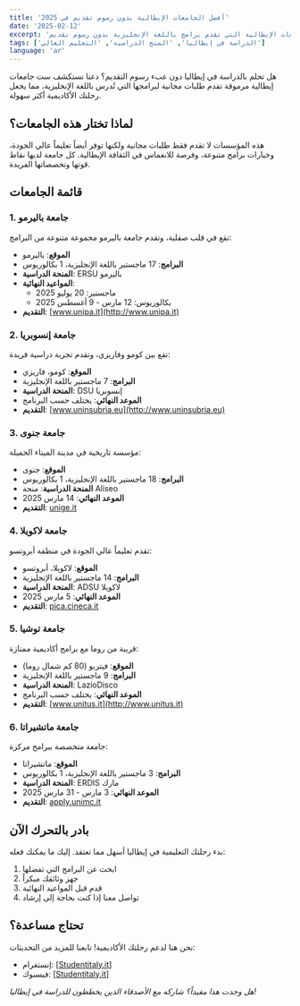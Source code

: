 ```yaml
---
title: 'أفضل الجامعات الإيطالية بدون رسوم تقديم في 2025'
date: '2025-02-12'
excerpt: 'اكتشف الجامعات الإيطالية التي تقدم برامج باللغة الإنجليزية بدون رسوم تقديم'
tags: ['الدراسة في إيطاليا', 'المنح الدراسية', 'التعليم العالي']
language: 'ar'
---
```


هل تحلم بالدراسة في إيطاليا دون عبء رسوم التقديم؟ دعنا نستكشف ست جامعات إيطالية مرموقة تقدم طلبات مجانية لبرامجها التي تُدرس باللغة الإنجليزية، مما يجعل رحلتك الأكاديمية أكثر سهولة.

## لماذا تختار هذه الجامعات؟

هذه المؤسسات لا تقدم فقط طلبات مجانية ولكنها توفر أيضاً تعليماً عالي الجودة، وخيارات برامج متنوعة، وفرصة للانغماس في الثقافة الإيطالية. كل جامعة لديها نقاط قوتها وتخصصاتها الفريدة.

## قائمة الجامعات

### 1. جامعة باليرمو
تقع في قلب صقلية، وتقدم جامعة باليرمو مجموعة متنوعة من البرامج:
* **الموقع**: باليرمو
* **البرامج**: 17 ماجستير باللغة الإنجليزية، 1 بكالوريوس
* **المنحة الدراسية**: ERSU باليرمو
* **المواعيد النهائية**: 
  * ماجستير: 20 يوليو 2025
  * بكالوريوس: 12 مارس - 9 أغسطس 2025
* **التقديم**: [www.unipa.it](http://www.unipa.it)

### 2. جامعة إنسوبريا
تقع بين كومو وفاريزي، وتقدم تجربة دراسية فريدة:
* **الموقع**: كومو، فاريزي
* **البرامج**: 7 ماجستير باللغة الإنجليزية
* **المنحة الدراسية**: DSU إنسوبريا
* **الموعد النهائي**: يختلف حسب البرنامج
* **التقديم**: [www.uninsubria.eu](http://www.uninsubria.eu)

### 3. جامعة جنوى
مؤسسة تاريخية في مدينة الميناء الجميلة:
* **الموقع**: جنوى
* **البرامج**: 18 ماجستير باللغة الإنجليزية، 1 بكالوريوس
* **المنحة الدراسية**: منحة Aliseo
* **الموعد النهائي**: 14 مارس 2025
* **التقديم**: [unige.it](http://unige.it)

### 4. جامعة لاكويلا
تقدم تعليماً عالي الجودة في منطقة أبروتسو:
* **الموقع**: لاكويلا، أبروتسو
* **البرامج**: 14 ماجستير باللغة الإنجليزية
* **المنحة الدراسية**: ADSU لاكويلا
* **الموعد النهائي**: 5 مارس 2025
* **التقديم**: [pica.cineca.it](http://pica.cineca.it)

### 5. جامعة توشيا
قريبة من روما مع برامج أكاديمية ممتازة:
* **الموقع**: فيتربو (80 كم شمال روما)
* **البرامج**: 9 ماجستير باللغة الإنجليزية
* **المنحة الدراسية**: LazioDisco
* **الموعد النهائي**: يختلف حسب البرنامج
* **التقديم**: [www.unitus.it](http://www.unitus.it)

### 6. جامعة ماتشيراتا
جامعة متخصصة ببرامج مركزة:
* **الموقع**: ماتشيراتا
* **البرامج**: 3 ماجستير باللغة الإنجليزية، 1 بكالوريوس
* **المنحة الدراسية**: ERDIS مارك
* **الموعد النهائي**: 3 مارس - 31 مارس 2025
* **التقديم**: [apply.unimc.it](http://apply.unimc.it)

## بادر بالتحرك الآن

بدء رحلتك التعليمية في إيطاليا أسهل مما تعتقد. إليك ما يمكنك فعله:

1. ابحث عن البرامج التي تفضلها
2. جهز وثائقك مبكراً
3. قدم قبل المواعيد النهائية
4. تواصل معنا إذا كنت بحاجة إلى إرشاد

## تحتاج مساعدة؟

نحن هنا لدعم رحلتك الأكاديمية! تابعنا للمزيد من التحديثات:

* إنستغرام: [[Studentitaly.it](https://www.instagram.com/Studentitaly.it/)]
* فيسبوك: [[Studentitaly.it](https://www.facebook.com/etudesenitalie/)]

*هل وجدت هذا مفيداً؟ شاركه مع الأصدقاء الذين يخططون للدراسة في إيطاليا!*